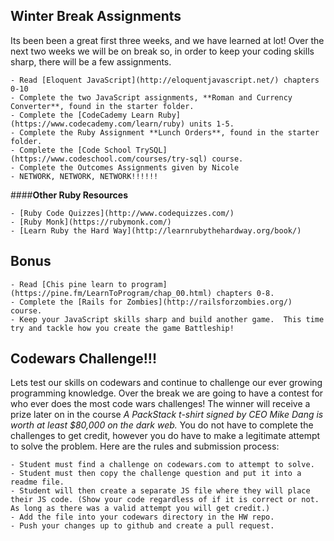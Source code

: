 ## Winter Break Assignments

Its been been a great first three weeks, and we have learned at lot! Over the next two weeks we will be on break so, in order to keep your coding skills sharp, there will be a few assignments.

 
	- Read [Eloquent JavaScript](http://eloquentjavascript.net/) chapters 0-10
	- Complete the two JavaScript assignments, **Roman and Currency Converter**, found in the starter folder. 
	- Complete the [CodeCademy Learn Ruby](https://www.codecademy.com/learn/ruby) units 1-5.
	- Complete the Ruby Assignment **Lunch Orders**, found in the starter folder.
	- Complete the [Code School TrySQL] (https://www.codeschool.com/courses/try-sql) course.
	- Complete the Outcomes Assignments given by Nicole
	- NETWORK, NETWORK, NETWORK!!!!!!

####**Other Ruby Resources**

	- [Ruby Code Quizzes](http://www.codequizzes.com/)
	- [Ruby Monk](https://rubymonk.com/)
	- [Learn Ruby the Hard Way](http://learnrubythehardway.org/book/)

## Bonus

	- Read [Chis pine learn to program](https://pine.fm/LearnToProgram/chap_00.html) chapters 0-8.
	- Complete the [Rails for Zombies](http://railsforzombies.org/) course.
	- Keep your JavaScript skills sharp and build another game.  This time try and tackle how you create the game Battleship!

## Codewars Challenge!!!

Lets test our skills on codewars and continue to challenge our ever growing programming knowledge.  Over the break we are going to have a contest for who ever does the most code wars challenges!  The winner will receive a prize later on in the course *A PackStack t-shirt signed by CEO Mike Dang is worth at least $80,000 on the dark web.*  You do not have to complete the challenges to get credit, however you do have to make a legitimate attempt to solve the problem.  Here are the rules and submission process:

	- Student must find a challenge on codewars.com to attempt to solve.
	- Student must then copy the challenge question and put it into a readme file.
	- Student will then create a separate JS file where they will place their JS code. (Show your code regardless of if it is correct or not.  As long as there was a valid attempt you will get credit.)
	- Add the file into your codewars directory in the HW repo.
	- Push your changes up to github and create a pull request.



